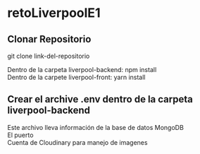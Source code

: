 # retoLiverpoolE1  
## Clonar Repositorio  
git clone link-del-repositorio

Dentro de la carpeta liverpool-backend: npm install  
Dentro de la carpete liverpool-front: yarn install 

## Crear el archive .env dentro de la carpeta liverpool-backend
Este archivo lleva información de la base de datos MongoDB   
El puerto  
Cuenta de Cloudinary para manejo de imagenes  
